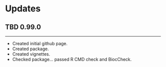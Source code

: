 # Updates

## TBD 0.99.0

---------------------

* Created initial github page.
* Created package.
* Created vignettes.
* Checked package... passed R CMD check and BiocCheck.
